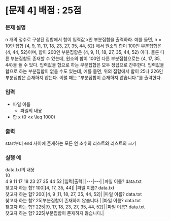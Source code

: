 # [문제 4] 배점 : 25점 

### 문제 설명

<p>n 개의 정수로 구성된 집합에서 합이 입력값 x인 부분집합을 출력하라. 예를 들면, n = 10인 집합 {4, 9, 11, 17, 18, 23, 27, 35, 44, 52} 에서 원소의 합이 100인 부분집합은 {4, 44, 52}이며, 합이 200인 부분집합은 {4, 9, 11, 18, 27, 35, 44, 52} 이다. 물론 다른 부분집합도 존재할 수 있는데, 원소의 합이 100인 다른 부분집합으로는 {4, 17, 35, 44}을 들 수 있다. 입력값을 합으로 하는 부분집합은 모두 정답으로 간주한다. 입력값을 합으로 하는 부분집합이 없을 수도 있는데, 예를 들면, 위의 집합에서 합이 25나 226인 부분집합은 존재하지 않는다. 이럴 때는 "부분집합이 존재하지 않습니다."를 출력한다.</p>

### 입력 

- 파일 이름
    * 파일의 내용
- 합 x (0 <x \leq 1000)

### 출력 

 <p>start부터 end 사이에 존재하는 모든 연 소수의 리스트와 리스트의 크기</p>

### 실행 예
data.txt의 내용<br>10<br>4 9 11 17 18 23 27 35 44 52
|입력|출력|
|---|---|
|파일 이름? data.txt<br>찾고자 하는 합? 100|[4, 17, 35, 44]|
|파일 이름? data.txt<br>찾고자 하는 합? 200|[4, 9 ,11, 18, 27, 35, 44, 52]|
|파일 이름? data.txt<br>찾고자 하는 합? 25|부분집합이 존재하지 않습니다.|
|파일 이름? data.txt<br>찾고자 하는 합? 225|[9, 17, 18, 23, 27, 35, 44, 52]|
|파일 이름? data.txt<br>찾고자 하는 합? 225|부분집합이 존재하지 않습니다.|
